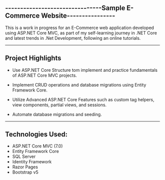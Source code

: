 --------------------------------Sample E-Commerce Website----------------
-------------------------------------------------------------------------

This is a work in progress for an E-Commerce web application developed using ASP.NET Core MVC, as part of my self-learning journey in .NET Core and latest trends in .Net Development, following an online tutorials. 

-------------------------------------------------------------------------
Project Highlights
-------------------------------------------------------------------------

- Use ASP.NET Core Structure tom implement and practice fundamentals of ASP.NET Core MVC projects.

- Implement CRUD operations and database migrations using Entity Framework Core.

- Utilize Advanced ASP.NET Core Features such as custom tag helpers, view components, partial views, and sessions.

- Automate database migrations and seeding.

-------------------------------------------------------------------------
Technologies Used:
-------------------------------------------------------------------------

- ASP.NET Core MVC (7.0)
- Entity Framework Core
- SQL Server
- Identity Framework
- Razor Pages
- Bootstrap v5

